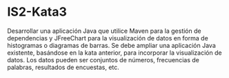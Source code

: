 # IS2-Kata3
Desarrollar una aplicación Java que utilice Maven para la gestión de dependencias y JFreeChart para la visualización de datos en forma de histogramas o diagramas de barras. Se debe ampliar una aplicación Java existente, basándose en la kata anterior, para incorporar la visualización de datos. Los datos pueden ser conjuntos de números, frecuencias de palabras, resultados de encuestas, etc.
